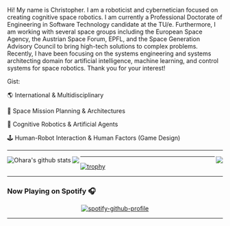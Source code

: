 Hi! My name is Christopher. I am a roboticist and cybernetician focused on creating cognitive space robotics. I am currently a Professional Doctorate of Engineering in Software Technology candidate at the TU/e. Furthermore, I am working with several space groups including the European Space Agency, the Austrian Space Forum, EPFL, and the Space Generation Advisory Council to bring high-tech solutions to complex problems. Recently, I have been focusing on the systems engineering and systems architecting domain for artificial intelligence, machine learning, and control systems for space robotics. Thank you for your interest!

Gist:

:earth_americas: International & Multidisciplinary 

:rocket: Space Mission Planning & Architectures

:robot: Cognitive Robotics & Artificial Agents

:joystick: Human-Robot Interaction & Human Factors (Game Design)

---

<a href="https://github.com/ohara124c41">
  <img align="right" src="https://github-readme-stats.vercel.app/api/top-langs/?username=ohara124c41&theme=tokyonight&hide_langs_below=10&langs_count=7&hide=rich%20text%20format,roff" />
</a>


<a href="https://github.com/ohara124c41">
 <img align="left" src="https://github-readme-stats.vercel.app/api?username=ohara124c41&show_icons=true&count_private=true&hide=prs,contribs,issues&theme=tokyonight" alt="Ohara's github stats"/>
</a>

<a href="https://psnprofiles.com/ohara124c41"><img align="left" src="https://card.psnprofiles.com/2/ohara124c41.png" border="0"></a>

---

[![trophy](https://github-profile-trophy.vercel.app/?username=ohara124c41&rank=SSS,SS,S,AAA&theme=nord)](https://github.com/ryo-ma/github-profile-trophy)

---

### Now Playing on Spotify 🎧

<div align="center">

[![spotify-github-profile](https://spotify-github-profile.vercel.app/api/view?uid=1282252368&cover_image=true&theme=novatorem)](https://github.com/kittinan/spotify-github-profile)
</div>

---

